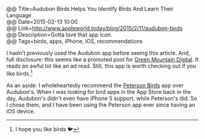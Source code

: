 @@ Title=Audubon Birds Helps You Identify Birds And Learn Their Language  
@@ Date=2015-02-13 10:00  
@@ Link=http://www.appleworld.today/blog/2015/2/11/audubon-birds  
@@ Description=Gotta love that app icon.  
@@ Tags=birds, apps, iPhone, iOS, recommendations  

I hadn't previously used the Audubon app before seeing this article. And, full disclosure: this seems like a promoted post for [Green Mountain Digital][natureshare]. It reads an awful lot like an ad read. Still, this app is worth checking out if you like birds.[^br]

As an aside: I wholeheartedly recommend the [Peterson Birds][apple] app over Audubon's. When I was looking for bird apps in the App Store back in the day, Audubon's didn't even have iPhone 5 support, while Peterson's did. So I chose them, and I have been using the Peterson app ever since having an iOS device.

[^br]: I hope you like birds 🐦

[apple]: https://itunes.apple.com/us/app/id407825684?at=1l3vx9s
[natureshare]: http://www.natureshare.com/